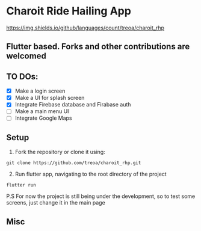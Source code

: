 # Charoit Ride Hailing App

https://img.shields.io/github/languages/count/treoa/charoit_rhp

## Flutter based. Forks and other contributions are welcomed

## TO DOs:
- [x] Make a login screen
- [x] Make a UI for splash screen
- [x] Integrate Firebase database and Firabase auth
- [ ] Make a main menu UI
- [ ] Integrate Google Maps

## Setup
1. Fork the repository or clone it using:
```git
git clone https://github.com/treoa/charoit_rhp.git
```
2. Run flutter app, navigating to the root directory of the project
```
flutter run
```
P.S For now the project is still being under the development, so to test some screens, just change it in the main page

## Misc